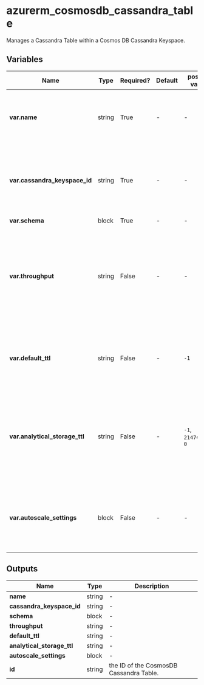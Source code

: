 # azurerm_cosmosdb_cassandra_table

Manages a Cassandra Table within a Cosmos DB Cassandra Keyspace.

## Variables

| Name | Type | Required? | Default  | possible values | Description |
| ---- | ---- | --------- | -------- | ----------- | ----------- |
| **var.name** | string | True | -  |  -  | Specifies the name of the Cosmos DB Cassandra Table. Changing this forces a new resource to be created. | 
| **var.cassandra_keyspace_id** | string | True | -  |  -  | The ID of the Cosmos DB Cassandra Keyspace to create the table within. Changing this forces a new resource to be created. | 
| **var.schema** | block | True | -  |  -  | A `schema` block. | 
| **var.throughput** | string | False | -  |  -  | The throughput of Cassandra KeySpace (RU/s). Must be set in increments of `100`. The minimum value is `400`. This must be set upon database creation otherwise it cannot be updated without a manual terraform destroy-apply. | 
| **var.default_ttl** | string | False | -  |  `-1`  | Time to live of the Cosmos DB Cassandra table. Possible values are at least `-1`. `-1` means the Cassandra table never expires. | 
| **var.analytical_storage_ttl** | string | False | -  |  `-1`, `2147483647`, `0`  | Time to live of the Analytical Storage. Possible values are between `-1` and `2147483647` except `0`. `-1` means the Analytical Storage never expires. Changing this forces a new resource to be created. | 
| **var.autoscale_settings** | block | False | -  |  -  | An `autoscale_settings` block. This must be set upon database creation otherwise it cannot be updated without a manual terraform destroy-apply. | 



## Outputs

| Name | Type | Description |
| ---- | ---- | --------- | 
| **name** | string  | - | 
| **cassandra_keyspace_id** | string  | - | 
| **schema** | block  | - | 
| **throughput** | string  | - | 
| **default_ttl** | string  | - | 
| **analytical_storage_ttl** | string  | - | 
| **autoscale_settings** | block  | - | 
| **id** | string  | the ID of the CosmosDB Cassandra Table. | 